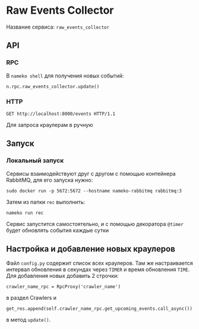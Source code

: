# Raw Events Collector

Название сервиса: `raw_events_collector`

## API
### RPC
В `nameko shell` для получения новых событий:
```
n.rpc.raw_events_collector.update()
```

### HTTP
```
GET http://localhost:8000/events HTTP/1.1
```
Для запроса краулерам в ручную

## Запуск
### Локальный запуск
Сервисы взаимодействуют друг с другом с помощью контейнера RabbitMQ, для его запуска нужно:
```
sudo docker run -p 5672:5672 --hostname nameko-rabbitmq rabbitmq:3
```
Затем из папки `rec` выполнить:
```
nameko run rec
```
Сервис запустится самостоятельно, и с помощью декоратора `@timer` будет обновлять события каждые сутки
## Настройка и добавление новых краулеров
Файл `config.py` содержит список всех краулеров. Там же настраивается интервал обновления в секундах через `TIMER` и время обновления `TIME`. Для добавления новых добавить 2 строчки: 
```
crawler_name_rpc = RpcProxy('crawler_name')
```
в раздел Crawlers и 
```
get_res.append(self.crawler_name_rpc.get_upcoming_events.call_async())
```
в метод `update()`. 
